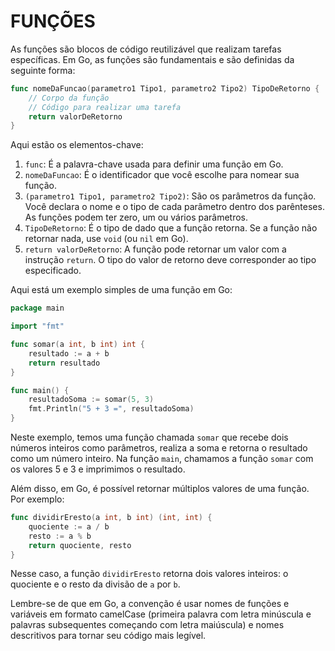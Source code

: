 # FUNÇÕES
As funções são blocos de código reutilizável que realizam tarefas específicas. Em Go, as funções são fundamentais e são definidas da seguinte forma:

```go
func nomeDaFuncao(parametro1 Tipo1, parametro2 Tipo2) TipoDeRetorno {
    // Corpo da função
    // Código para realizar uma tarefa
    return valorDeRetorno
}
```

Aqui estão os elementos-chave:

1. `func`: É a palavra-chave usada para definir uma função em Go.
2. `nomeDaFuncao`: É o identificador que você escolhe para nomear sua função.
3. `(parametro1 Tipo1, parametro2 Tipo2)`: São os parâmetros da função. Você declara o nome e o tipo de cada parâmetro dentro dos parênteses. As funções podem ter zero, um ou vários parâmetros.
4. `TipoDeRetorno`: É o tipo de dado que a função retorna. Se a função não retornar nada, use `void` (ou `nil` em Go).
5. `return valorDeRetorno`: A função pode retornar um valor com a instrução `return`. O tipo do valor de retorno deve corresponder ao tipo especificado.

Aqui está um exemplo simples de uma função em Go:

```go
package main

import "fmt"

func somar(a int, b int) int {
    resultado := a + b
    return resultado
}

func main() {
    resultadoSoma := somar(5, 3)
    fmt.Println("5 + 3 =", resultadoSoma)
}
```

Neste exemplo, temos uma função chamada `somar` que recebe dois números inteiros como parâmetros, realiza a soma e retorna o resultado como um número inteiro. Na função `main`, chamamos a função `somar` com os valores 5 e 3 e imprimimos o resultado.

Além disso, em Go, é possível retornar múltiplos valores de uma função. Por exemplo:

```go
func dividirEresto(a int, b int) (int, int) {
    quociente := a / b
    resto := a % b
    return quociente, resto
}
```

Nesse caso, a função `dividirEresto` retorna dois valores inteiros: o quociente e o resto da divisão de `a` por `b`.

Lembre-se de que em Go, a convenção é usar nomes de funções e variáveis em formato camelCase (primeira palavra com letra minúscula e palavras subsequentes começando com letra maiúscula) e nomes descritivos para tornar seu código mais legível.

